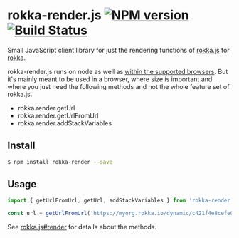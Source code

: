# rokka-render.js [![NPM version][npm-version-image]][npm-url] [![Build Status][build-status-image]][build-status-url] 

Small JavaScript client library for just the rendering functions of [rokka.js](https://github.com/rokka-io/rokka.js) for [rokka](https://rokka.io/).

rokka-render.js runs on node as well as [within the supported browsers](http://browserl.ist/?q=%3E0.1%25%2C+not+op_mini+all).
But it's mainly meant to be used in a browser, where size is important and where you just need the following methods and 
not the whole feature set of rokka.js.

- rokka.render.getUrl
- rokka.render.getUrlFromUrl
- rokka.render.addStackVariables

## Install

```bash
$ npm install rokka-render --save
```

## Usage

```js
import { getUrlFromUrl, getUrl, addStackVariables } from 'rokka-render'

const url = getUrlFromUrl('https://myorg.rokka.io/dynamic/c421f4e8cefe0fd3aab22832f51e85bacda0a47a.png', 'mystack')
```

See [rokka.js#render](https://github.com/rokka-io/rokka.js#render) for details about the methods.

[npm-url]: https://npmjs.com/package/rokka-render
[npm-version-image]: https://img.shields.io/npm/v/rokka-render.svg?style=flat-square

[build-status-url]: https://github.com/rokka-io/rokka-render.js/actions/workflows/main.yml
[build-status-image]: https://github.com/rokka-io/rokka-render.js/actions/workflows/main.yml/badge.svg

